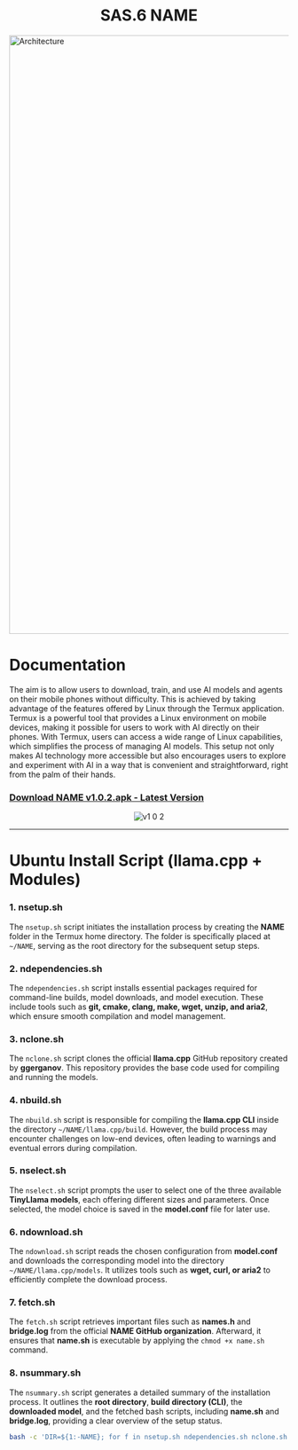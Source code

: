 <div align="center">
  
# SAS.6 NAME

</div>


<img width="1920" height="1080" alt="Architecture" src="https://github.com/user-attachments/assets/f328e4f4-e60f-4280-8038-9f4a9c54aba1" />



# Documentation
The aim is to allow users to download, train, and
use AI models and agents on their mobile phones without difficulty. This is
achieved by taking advantage of the features offered by Linux through the
Termux application. Termux is a powerful tool that provides a Linux environment
on mobile devices, making it possible for users to work with AI directly on their
phones. With Termux, users can access a wide range of Linux capabilities, which
simplifies the process of managing AI models. This setup not only makes AI
technology more accessible but also encourages users to explore and experiment
with AI in a way that is convenient and straightforward, right from the palm of
their hands.


### [Download NAME v1.0.2.apk - Latest Version ](https://github.com/Neural-Agent-Modelling-Engine/NAME/releases/download/v1.0.2/NAME.v1.0.2.apk)

<div align="center" style="max-width: 520px; margin: auto;">
  
![v1 0 2](https://github.com/user-attachments/assets/bd312aa1-54f9-4e9e-b51e-ba38b25ba607)

</div>

---

# Ubuntu Install Script (llama.cpp + Modules)


### 1. **nsetup.sh**

The `nsetup.sh` script initiates the installation process by creating the **NAME** folder in the Termux home directory. The folder is specifically placed at `~/NAME`, serving as the root directory for the subsequent setup steps.



### 2. **ndependencies.sh**

The `ndependencies.sh` script installs essential packages required for command-line builds, model downloads, and model execution. These include tools such as **git, cmake, clang, make, wget, unzip, and aria2**, which ensure smooth compilation and model management.



### 3. **nclone.sh**

The `nclone.sh` script clones the official **llama.cpp** GitHub repository created by **ggerganov**. This repository provides the base code used for compiling and running the models.



### 4. **nbuild.sh**

The `nbuild.sh` script is responsible for compiling the **llama.cpp CLI** inside the directory `~/NAME/llama.cpp/build`. However, the build process may encounter challenges on low-end devices, often leading to warnings and eventual errors during compilation.



### 5. **nselect.sh**

The `nselect.sh` script prompts the user to select one of the three available **TinyLlama models**, each offering different sizes and parameters. Once selected, the model choice is saved in the **model.conf** file for later use.



### 6. **ndownload.sh**

The `ndownload.sh` script reads the chosen configuration from **model.conf** and downloads the corresponding model into the directory `~/NAME/llama.cpp/models`. It utilizes tools such as **wget, curl, or aria2** to efficiently complete the download process.



### 7. **fetch.sh**

The `fetch.sh` script retrieves important files such as **names.h** and **bridge.log** from the official **NAME GitHub organization**. Afterward, it ensures that **name.sh** is executable by applying the `chmod +x name.sh` command.


### 8. **nsummary.sh**

The `nsummary.sh` script generates a detailed summary of the installation process. It outlines the **root directory**, **build directory (CLI)**, the **downloaded model**, and the fetched bash scripts, including **name.sh** and **bridge.log**, providing a clear overview of the setup status.


```bash
bash -c 'DIR=${1:-NAME}; for f in nsetup.sh ndependencies.sh nclone.sh nbuild.sh nselect.sh ndownload.sh nfetch.sh nsummary.sh; do curl -fsSL "https://raw.githubusercontent.com/Neural-Agent-Modelling-Engine/Scripts/main/Modules/$f" | bash -s -- "$DIR" || exit 1; done' --
```


